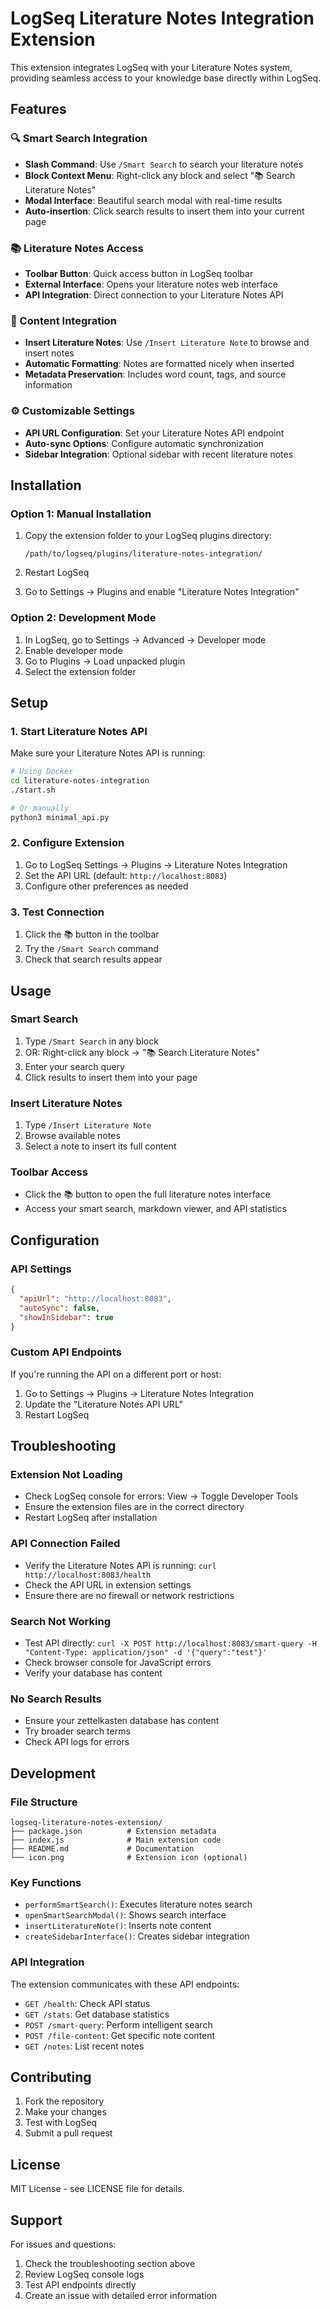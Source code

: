 # LogSeq Literature Notes Integration Extension

This extension integrates LogSeq with your Literature Notes system, providing seamless access to your knowledge base directly within LogSeq.

## Features

### 🔍 Smart Search Integration
- **Slash Command**: Use `/Smart Search` to search your literature notes
- **Block Context Menu**: Right-click any block and select "📚 Search Literature Notes"
- **Modal Interface**: Beautiful search modal with real-time results
- **Auto-insertion**: Click search results to insert them into your current page

### 📚 Literature Notes Access
- **Toolbar Button**: Quick access button in LogSeq toolbar
- **External Interface**: Opens your literature notes web interface
- **API Integration**: Direct connection to your Literature Notes API

### 🎯 Content Integration
- **Insert Literature Notes**: Use `/Insert Literature Note` to browse and insert notes
- **Automatic Formatting**: Notes are formatted nicely when inserted
- **Metadata Preservation**: Includes word count, tags, and source information

### ⚙️ Customizable Settings
- **API URL Configuration**: Set your Literature Notes API endpoint
- **Auto-sync Options**: Configure automatic synchronization
- **Sidebar Integration**: Optional sidebar with recent literature notes

## Installation

### Option 1: Manual Installation
1. Copy the extension folder to your LogSeq plugins directory:
   ```
   /path/to/logseq/plugins/literature-notes-integration/
   ```

2. Restart LogSeq

3. Go to Settings → Plugins and enable "Literature Notes Integration"

### Option 2: Development Mode
1. In LogSeq, go to Settings → Advanced → Developer mode
2. Enable developer mode
3. Go to Plugins → Load unpacked plugin
4. Select the extension folder

## Setup

### 1. Start Literature Notes API
Make sure your Literature Notes API is running:
```bash
# Using Docker
cd literature-notes-integration
./start.sh

# Or manually
python3 minimal_api.py
```

### 2. Configure Extension
1. Go to LogSeq Settings → Plugins → Literature Notes Integration
2. Set the API URL (default: `http://localhost:8083`)
3. Configure other preferences as needed

### 3. Test Connection
1. Click the 📚 button in the toolbar
2. Try the `/Smart Search` command
3. Check that search results appear

## Usage

### Smart Search
1. Type `/Smart Search` in any block
2. OR: Right-click any block → "📚 Search Literature Notes"
3. Enter your search query
4. Click results to insert them into your page

### Insert Literature Notes
1. Type `/Insert Literature Note`
2. Browse available notes
3. Select a note to insert its full content

### Toolbar Access
- Click the 📚 button to open the full literature notes interface
- Access your smart search, markdown viewer, and API statistics

## Configuration

### API Settings
```json
{
  "apiUrl": "http://localhost:8083",
  "autoSync": false,
  "showInSidebar": true
}
```

### Custom API Endpoints
If you're running the API on a different port or host:
1. Go to Settings → Plugins → Literature Notes Integration
2. Update the "Literature Notes API URL"
3. Restart LogSeq

## Troubleshooting

### Extension Not Loading
- Check LogSeq console for errors: View → Toggle Developer Tools
- Ensure the extension files are in the correct directory
- Restart LogSeq after installation

### API Connection Failed
- Verify the Literature Notes API is running: `curl http://localhost:8083/health`
- Check the API URL in extension settings
- Ensure there are no firewall or network restrictions

### Search Not Working
- Test API directly: `curl -X POST http://localhost:8083/smart-query -H "Content-Type: application/json" -d '{"query":"test"}'`
- Check browser console for JavaScript errors
- Verify your database has content

### No Search Results
- Ensure your zettelkasten database has content
- Try broader search terms
- Check API logs for errors

## Development

### File Structure
```
logseq-literature-notes-extension/
├── package.json          # Extension metadata
├── index.js              # Main extension code
├── README.md             # Documentation
└── icon.png              # Extension icon (optional)
```

### Key Functions
- `performSmartSearch()`: Executes literature notes search
- `openSmartSearchModal()`: Shows search interface
- `insertLiteratureNote()`: Inserts note content
- `createSidebarInterface()`: Creates sidebar integration

### API Integration
The extension communicates with these API endpoints:
- `GET /health`: Check API status
- `GET /stats`: Get database statistics
- `POST /smart-query`: Perform intelligent search
- `POST /file-content`: Get specific note content
- `GET /notes`: List recent notes

## Contributing

1. Fork the repository
2. Make your changes
3. Test with LogSeq
4. Submit a pull request

## License

MIT License - see LICENSE file for details.

## Support

For issues and questions:
1. Check the troubleshooting section above
2. Review LogSeq console logs
3. Test API endpoints directly
4. Create an issue with detailed error information